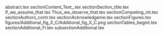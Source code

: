 abstract.tex
sectionContent_Text_.tex
sectionSection_title.tex
If_we_assume_that.tex
Thus_we_observe_that.tex
sectionCompeting_int.tex
sectionAuthors_contr.tex
sectionAcknowledgeme.tex
sectionFigures.tex
figures/Additional_fig_X_C/Additional_fig_X_C.png
sectionTables_begint.tex
sectionAdditional_Fi.tex
subsectionAdditional.tex
